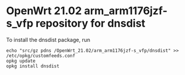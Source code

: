 OpenWrt 21.02 arm_arm1176jzf-s_vfp repository for dnsdist
========

To install the dnsdist package, run

```
echo "src/gz pdns /OpenWrt_21.02/arm_arm1176jzf-s_vfp/dnsdist" >> /etc/opkg/customfeeds.conf
opkg update
opkg install dnsdist
```
